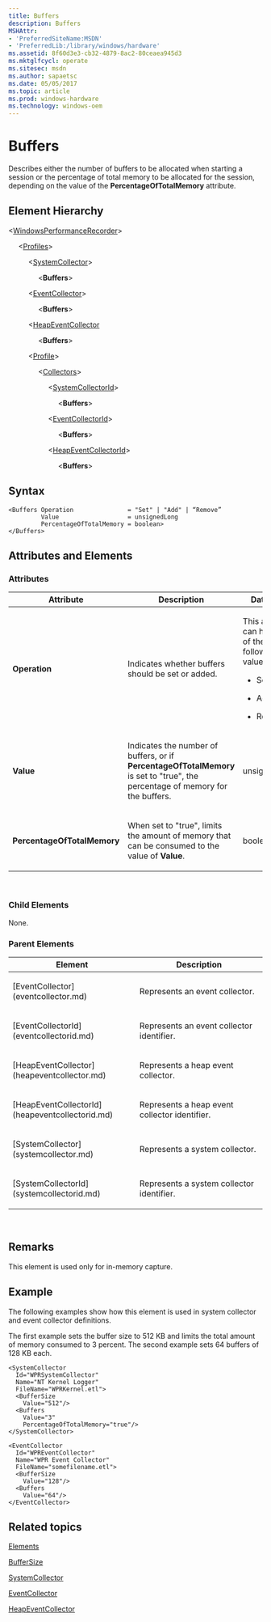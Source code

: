 ```yaml
---
title: Buffers
description: Buffers
MSHAttr:
- 'PreferredSiteName:MSDN'
- 'PreferredLib:/library/windows/hardware'
ms.assetid: 8f60d3e3-cb32-4879-8ac2-80ceaea945d3
ms.mktglfcycl: operate
ms.sitesec: msdn
ms.author: sapaetsc
ms.date: 05/05/2017
ms.topic: article
ms.prod: windows-hardware
ms.technology: windows-oem
---
```


# Buffers


Describes either the number of buffers to be allocated when starting a session or the percentage of total memory to be allocated for the session, depending on the value of the **PercentageOfTotalMemory** attribute.

## Element Hierarchy


&lt;[WindowsPerformanceRecorder](windowsperformancerecorder.md)&gt;

     &lt;[Profiles](profiles.md)&gt;

          &lt;[SystemCollector](systemcollector.md)&gt;

               &lt;**Buffers**&gt;

          &lt;[EventCollector](eventcollector.md)&gt;

               &lt;**Buffers**&gt;

          &lt;[HeapEventCollector](heapeventcollector.md)

               &lt;**Buffers**&gt;

          &lt;[Profile](profile-wpr.md)&gt;

               &lt;[Collectors](collectors.md)&gt;

                    &lt;[SystemCollectorId](systemcollectorid.md)&gt;

                         &lt;**Buffers**&gt;

                    &lt;[EventCollectorId](eventcollectorid.md)&gt;

                         &lt;**Buffers**&gt;

                    &lt;[HeapEventCollectorId](heapeventcollectorid.md)&gt;

                         &lt;**Buffers**&gt;

## Syntax


```
<Buffers Operation               = "Set" | "Add" | “Remove”
         Value                   = unsignedLong
         PercentageOfTotalMemory = boolean>
</Buffers>
```

## Attributes and Elements


### Attributes

<table>
<colgroup>
<col width="20%" />
<col width="20%" />
<col width="20%" />
<col width="20%" />
<col width="20%" />
</colgroup>
<thead>
<tr class="header">
<th>Attribute</th>
<th>Description</th>
<th>Data type</th>
<th>Required</th>
<th>Default</th>
</tr>
</thead>
<tbody>
<tr class="odd">
<td><p><strong>Operation</strong></p></td>
<td><p>Indicates whether buffers should be set or added.</p></td>
<td><p>This attribute can have one of the following values:</p>
<ul>
<li><p>Set</p></li>
<li><p>Add</p></li>
<li><p>Remove</p></li>
</ul></td>
<td><p>No</p></td>
<td><p>Set</p></td>
</tr>
<tr class="even">
<td><p><strong>Value</strong></p></td>
<td><p>Indicates the number of buffers, or if <strong>PercentageOfTotalMemory</strong> is set to &quot;true&quot;, the percentage of memory for the buffers.</p></td>
<td><p>unsignedLong</p></td>
<td><p>Yes</p></td>
<td><p></p></td>
</tr>
<tr class="odd">
<td><p><strong>PercentageOfTotalMemory</strong></p></td>
<td><p>When set to &quot;true&quot;, limits the amount of memory that can be consumed to the value of <strong>Value</strong>.</p></td>
<td><p>boolean</p></td>
<td><p>No</p></td>
<td><p>false</p></td>
</tr>
</tbody>
</table>

 

### Child Elements

None.

### Parent Elements

<table>
<colgroup>
<col width="50%" />
<col width="50%" />
</colgroup>
<thead>
<tr class="header">
<th>Element</th>
<th>Description</th>
</tr>
</thead>
<tbody>
<tr class="odd">
<td><p>[EventCollector](eventcollector.md)</p></td>
<td><p>Represents an event collector.</p></td>
</tr>
<tr class="even">
<td><p>[EventCollectorId](eventcollectorid.md)</p></td>
<td><p>Represents an event collector identifier.</p></td>
</tr>
<tr class="odd">
<td><p>[HeapEventCollector](heapeventcollector.md)</p></td>
<td><p>Represents a heap event collector.</p></td>
</tr>
<tr class="even">
<td><p>[HeapEventCollectorId](heapeventcollectorid.md)</p></td>
<td><p>Represents a heap event collector identifier.</p></td>
</tr>
<tr class="odd">
<td><p>[SystemCollector](systemcollector.md)</p></td>
<td><p>Represents a system collector.</p></td>
</tr>
<tr class="even">
<td><p>[SystemCollectorId](systemcollectorid.md)</p></td>
<td><p>Represents a system collector identifier.</p></td>
</tr>
</tbody>
</table>

 

## Remarks


This element is used only for in-memory capture.

## Example


The following examples show how this element is used in system collector and event collector definitions.

The first example sets the buffer size to 512 KB and limits the total amount of memory consumed to 3 percent. The second example sets 64 buffers of 128 KB each.

```
<SystemCollector
  Id="WPRSystemCollector"
  Name="NT Kernel Logger"
  FileName="WPRKernel.etl">
  <BufferSize
    Value="512"/> 
  <Buffers
    Value="3"
    PercentageOfTotalMemory="true"/>
</SystemCollector>

<EventCollector
  Id="WPREventCollector"
  Name="WPR Event Collector"
  FileName="somefilename.etl">
  <BufferSize
    Value="128"/>
  <Buffers
    Value="64"/>
</EventCollector>
```

## Related topics


[Elements](elements.md)

[BufferSize](buffersize.md)

[SystemCollector](systemcollector.md)

[EventCollector](eventcollector.md)

[HeapEventCollector](heapeventcollector.md)

 

 







